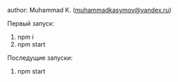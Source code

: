 author: Muhammad K. (muhammadkasymov@yandex.ru)

Первый запуск:
 1) npm i
 2) npm start

Последущие запуски:
  1) npm start
